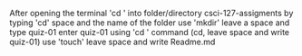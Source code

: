 After opening the terminal 'cd ' into folder/directory csci-127-assigments by typing 'cd' space and the name of the folder 
 use 'mkdir' leave a space and type quiz-01 
 enter quiz-01 using 'cd ' command (cd, leave space and write quiz-01)
 use 'touch' leave space and write Readme.md 
